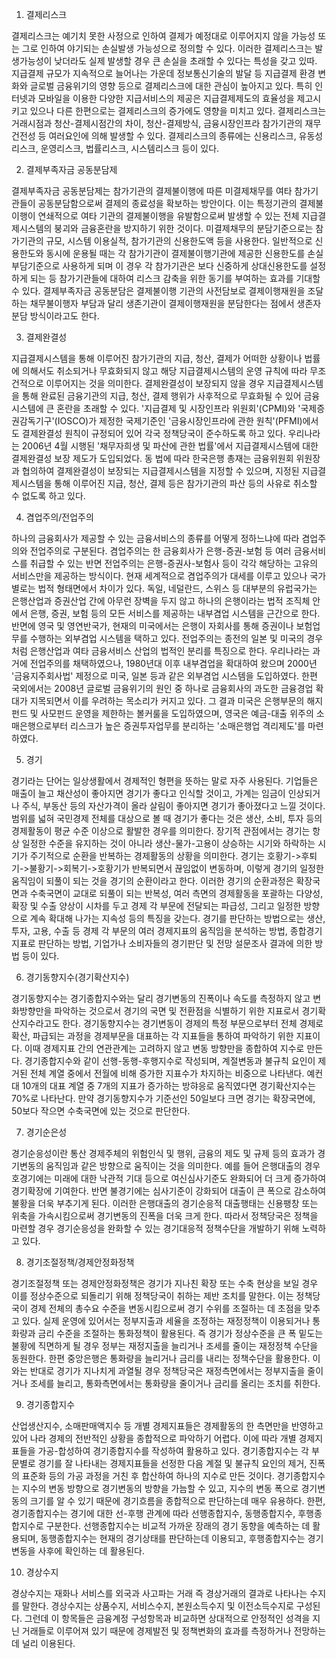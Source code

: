 1. 결제리스크

결제리스크는 예기치 못한 사정으로 인하여 결제가 예정대로 이루어지지 않을 가능성 또는 그로 인하여 야기되는 손실발생 가능성으로 정의할 수 있다. 이러한 결제리스크는 발생가능성이 낮더라도 실제 발생할 경우 큰 손실을 초래할 수 있다는 특성을 갖고 있따. 지급결제 규모가 지속적으로 늘어나는 가운데 정보통신기술의 발달 등 지급결제 환경 변화와 글로벌 금융위기의 영향 등으로 결제리스크에 대한 관심이 높아지고 있다. 특히 인터넷과 모바일을 이용한 다양한 지급서비스의 제공은 지급결제제도의 효율성을 제고시키고 있으나 다른 한편으로는 결제리스크의 증가에도 영향을 미치고 있다. 결제리스크는 거래시점과 청산-결제시점간의 차이, 청산-결제방식, 금융시장인프라 참가기관의 재무건전성 등 여러요인에 의해 발생할 수 있다. 결제리스크의 종류에는 신용리스크, 유동성리스크, 운영리스크, 법률리스크, 시스템리스크 등이 있다.

2. 결제부족자금 공동분담제

결제부족자금 공동분담제는 참가기관의 결제불이행에 따른 미결제채무를 여타 참가기관들이 공동분담함으로써 결제의 종료성을 확보하는 방안이다. 이는 특정기관의 결제불이행이 연쇄적으로 여타 기관의 결제불이행을 유발함으로써 발생할 수 있는 전체 지급결제시스템의 붕괴와 금융혼란을 방지하기 위한 것이다. 미결제채무의 분담기준으로는 참가기관의 규모, 시스템 이용실적, 참가기관의 신용한도액 등을 사용한다. 일반적으로 신용한도와 동시에 운용될 때는 각 참가기관이 결제불이행기관에 제공한 신용한도를 손실부담기준으로 사용하게 되며 이 경우 각 참가기관은 보다 신중하게 상대신용한도를 설정하게 되는 등 참가기관들에 대하여 리스크 감축을 위한 동기를 부여하는 효과를 기대할 수 있다. 결제부족자금 공동분담은 결제불이행 기관의 사전담보로 결제이행재원을 조달하는 채무불이행자 부담과 달리 생존기관이 결제이행재원을 분담한다는 점에서 생존자 분담 방식이라고도 한다.

3. 결제완결성

지급결제시스템을 통해 이루어진 참가기관의 지급, 청산, 결제가 어떠한 상황이나 법률에 의해서도 취소되거나 무효화되지 않고 해당 지급결제시스템의 운영 규칙에 따라 무조건적으로 이루어지는 것을 의미한다. 결제완결성이 보장되지 않을 경우 지급결제시스템을 통해 완료된 금융기관의 지급, 청산, 결제 행위가 사후적으로 무효화될 수 있어 금융시스템에 큰 혼란을 초래할 수 있다. '지급결제 및 시장인프라 위원회'(CPMI)와 '국제증권감독기구'(IOSCO)가 제정한 국제기준인 '금융시장인프라에 관한 원칙'(PFMI)에서도 결제완결성 원칙이 규정되어 있어 각국 정책당국이 준수하도록 하고 있다. 우리나라는 2006년 4월 시행된 '채무자희생 및 파산에 관한 법률'에서 지급결제시스템에 대한 결제완결성 보장 제도가 도입되었다. 동 법에 따라 한국은행 총재는 금융위원회 위원장과 협의하여 결제완결성이 보장되는 지급결제시스템을 지정할 수 있으며, 지정된 지급결제시스템을 통해 이루어진 지급, 청산, 결제 등은 참가기관의 파산 등의 사유로 취소할 수 없도록 하고 있다.

4. 겸업주의/전업주의

하나의 금융회사가 제공할 수 있는 금융서비스의 종류를 어떻게 정하느냐에 따라 겸업주의와 전업주의로 구분된다. 겸업주의는 한 금융회사가 은행-증권-보험 등 여러 금융서비스를 취급할 수 있는 반면 전업주의는 은행-증권사-보험사 등이 각각 해당하는 고유의 서비스만을 제공하는 방식이다. 현재 세계적으로 겸업주의가 대세를 이루고 있으나 국가별로는 법적 형태면에서 차이가 있다. 독일, 네덜란드, 스위스 등 대부분의 유럽국가는 은행산업과 증권산업 간에 아무런 장벽을 두지 않고 하나의 은행이라는 법적 조직체 안에서 은행, 증권, 보험 등의 모든 서비스를 제공하는 내부겸업 시스템을 근간으로 한다. 반면에 영국 및 영연반국가, 현재의 미국에서는 은행이 자회사를 통해 증권이나 보험업무를 수행하는 외부겸업 시스템을 택하고 있다. 전업주의는 종전의 일본 및 미국의 경우처럼 은행산업과 여타 금융서비스 산업의 법적인 분리를 특징으로 한다. 우리나라는 과거에 전업주의를 채택하였으나, 1980년대 이후 내부겸업을 확대하여 왔으며 2000년 '금융지주회사법' 제정으로 미국, 일본 등과 같은 외부겸업 시스템을 도입하였다. 한편 국외에서는 2008년 글로벌 금융위기의 원인 중 하나로 금융회사의 과도한 금융경업 확대가 지목되면서 이를 우려하는 목소리가 커지고 있다. 그 결과 미국은 은행부문의 해지펀드 및 사모펀드 운영을 제한하는 볼커룰을 도입하였으며, 영국은 예금-대출 위주의 소매은행으로부터 리스크가 높은 증권투자업무를 분리하는 '소매은행업 격리제도'를 마련하였다.

5. 경기

경기라는 단어는 일상생활에서 경제적인 형편을 뜻하는 말로 자주 사용된다. 기업들은 매출이 늘고 채산성이 좋아지면 경기가 좋다고 인식할 것이고, 가계는 임금이 인상되거나 주식, 부동산 등의 자산가격이 올라 살림이 좋아지면 경기가 좋아졌다고 느낄 것이다. 범위를 넓혀 국민경제 전체를 대상으로 볼 때 경기가 좋다는 것은 생산, 소비, 투자 등의 경제활동이 평균 수준 이상으로 활발한 경우를 의미한다. 장기적 관점에서는 경기는 항상 일정한 수준을 유지하는 것이 아니라 생산-물가-고용이 상승하는 시기와 하락하는 시기가 주기적으로 순환을 반복하는 경제활동의 상황을 의미한다. 경기는 호황기->후퇴기->불황기->회복기->호황기가 반복되면서 끊임없이 변동하며, 이렇게 경기의 일정한 움직임이 되풀이 되는 것을 경기의 순환이라고 한다. 이러한 경기의 순환과정은 확장국면과 수축국면이 교대로 되풀이 되는 반복성, 여러 측면의 경제활동을 포괄하는 다양성, 확장 및 수출 양상이 시차를 두고 경제 각 부문에 전달되는 파급성, 그리고 일정한 방향으로 계속 확대해 나가는 지속성 등의 특징을 갖는다. 경기를 판단하는 방법으로는 생산, 투자, 고용, 수출 등 경제 각 부문의 여러 경제지표의 움직임을 분석하는 방법, 종합경기지표로 판단하는 방법, 기업가나 소비자들의 경기판단 및 전망 설문조사 결과에 의한 방법 등이 있다.

6. 경기동향지수(경기확산지수)

경기동향지수는 경기종합지수와는 달리 경기변동의 진폭이나 속도를 측정하지 않고 변화방향만을 파악하는 것으로서 경기의 국면 및 전환점을 식별하기 위한 지표로서 경기확산지수라고도 한다. 경기동향지수는 경기변동이 경제의 특정 부문으로부터 전체 경제로 확산, 파급되는 과정을 경제부문을 대표하는 각 지표들을 통하여 파악하기 위한 지표이다. 이때 경제지표 간의 연관관계는 고려하지 않고 변동 방향만을 종합하여 지수로 만든다. 경기종합지수와 같이 선행-동행-후행지수로 작성되며, 계절변동과 불규칙 요인이 제거된 전체 계열 중에서 전월에 비해 증가한 지표수가 차지하는 비중으로 나타낸다. 예컨대 10개의 대표 계열 중 7개의 지표가 증가하는 방햐응로 움직였다면 경기확산지수는 70%로 나타난다. 만약 경기동향지수가 기준선인 50일보다 크면 경기는 확장국면에, 50보다 작으면 수축국면에 있는 것으로 판단한다.

7. 경기순은성

경기순응성이란 통산 경제주체의 위험인식 및 행위, 금융의 제도 및 규제 등의 효과가 경기변동의 움직임과 같은 방향으로 움직이는 것을 의미한다. 예를 들어 은행대출의 경우 호경기에는 미래에 대한 낙관적 기대 등으로 여신심사기준도 완화되어 더 크게 증가하여 경기확장에 기여한다. 반면 불경기에는 심사기준이 강화되어 대출이 큰 폭으로 감소하여 불황을 더욱 부추기게 된다. 이러한 은행대출의 경기순응적 대출행태는 신용팽창 또는 위축을 가속시킴으로써 경기변동의 진폭을 더욱 크게 한다. 따라서 정책당국은 정책을 마련할 경우 경기순응성을 완화할 수 있는 경기대응적 정책수단을 개발하기 위해 노력하고 있다.

8. 경기조절정책/경제안정화정책

경기조절정책 또는 경제안정화정책은 경기가 지나친 확장 또는 수축 현상을 보일 경우 이를 정상수준으로 되돌리기 위해 정책당국이 취하는 제반 조치를 말한다. 이는 정책당국이 경제 전체의 총수요 수준을 변동시킴으로써 경기 수위를 조절하는 데 초점을 맞추고 있다. 실제 운영에 있어서는 정부지출과 세율을 조정하는 재정정책이 이용되거나 통화량과 금리 수준을 조절하는 통화정책이 활용된다. 즉 경기가 정상수준을 큰 폭 밑도는 불황에 직면하게 될 경우 정부는 재정지출을 늘리거나 조세를 줄이는 재정정책 수단을 동원한다. 한편 중앙은행은 통화량을 늘리거나 금리를 내리는 정책수단을 활용한다. 이와는 반대로 경기가 지나치게 과열될 경우 정책당국은 재정측면에서는 정부지출을 줄이거나 조세를 늘리고, 통화측면에서는 통화량을 줄이거나 금리를 올리는 조치를 취한다.

9. 경기종합지수

산업생산지수, 소매판매액지수 등 개별 경제지표들은 경제활동의 한 측면만을 반영하고 있어 나라 경제의 전반적인 상황을 종합적으로 파악하기 어렵다. 이에 따라 개별 경제지표들을 가공-합성하여 경기종합지수를 작성하여 활용하고 있다. 경기종합지수는 각 부문별로 경기를 잘 나타내는 경제지표들을 선정한 다음 계절 및 불규칙 요인의 제거, 진폭의 표준화 등의 가공 과정을 거친 후 합산하여 하나의 지수로 만든 것이다. 경기종합지수는 지수의 변동 방향으로 경기변동의 방향을 가늠할 수 있고, 지수의 변동 폭으로 경기변동의 크기를 알 수 있기 때문에 경기흐름을 종합적으로 판단하는데 매우 유용하다. 한편, 경기종합지수는 경기에 대한 선-후행 관계에 따라 선행종합지수, 동행종합지수, 후행종합지수로 구분한다. 선행종합지수는 비교적 가까운 장래의 경기 동향을 예측하는 데 활용되며, 동행종합지수는 현재의 경기상태를 판단하는데 이용되고, 후행종합지수는 경기변동을 사후에 확인하는 데 활용된다.

10. 경상수지

경상수지는 재화나 서비스를 외국과 사고파는 거래 즉 경상거래의 결과로 나타나는 수지를 말한다. 경상수지는 상품수지, 서비스수지, 본원소득수지 및 이전소득수지로 구성된다. 그런데 이 항목들은 금융계정 구성항목과 비교하면 상대적으로 안정적인 성격을 지닌 거래들로 이루어져 있기 때문에 경제발전 및 정책변화의 효과를 측정하거나 전망하는 데 널리 이용된다.


